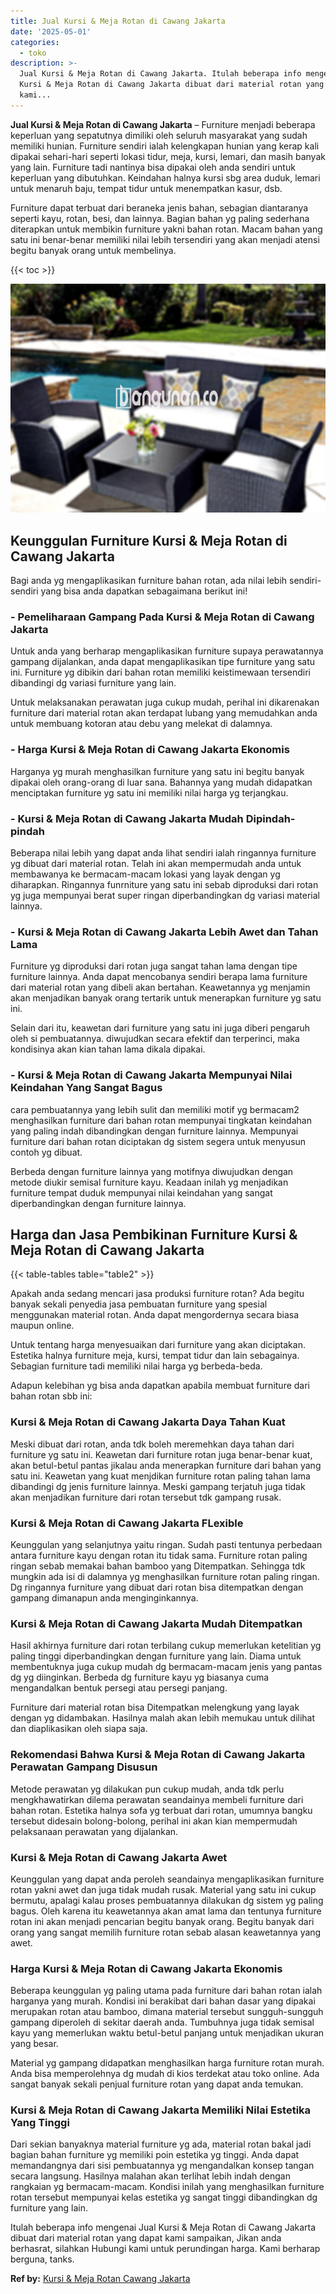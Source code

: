 ```yaml
---
title: Jual Kursi & Meja Rotan di Cawang Jakarta
date: '2025-05-01'
categories:
  - toko
description: >-
  Jual Kursi & Meja Rotan di Cawang Jakarta. Itulah beberapa info mengenai Jual
  Kursi & Meja Rotan di Cawang Jakarta dibuat dari material rotan yang dapat
  kami...
---
```


**Jual Kursi & Meja Rotan di Cawang Jakarta** – Furniture menjadi beberapa keperluan yang sepatutnya dimiliki oleh seluruh masyarakat yang sudah memiliki hunian. Furniture sendiri ialah kelengkapan hunian yang kerap kali dipakai sehari-hari seperti lokasi tidur, meja, kursi, lemari, dan masih banyak yang lain. Furniture tadi nantinya bisa dipakai oleh anda sendiri untuk keperluan yang dibutuhkan. Keindahan halnya kursi sbg area duduk, lemari untuk menaruh baju, tempat tidur untuk menempatkan kasur, dsb.

Furniture dapat terbuat dari beraneka jenis bahan, sebagian diantaranya seperti kayu, rotan, besi, dan lainnya. Bagian bahan yg paling sederhana diterapkan untuk membikin furniture yakni bahan rotan. Macam bahan yang satu ini benar-benar memiliki nilai lebih tersendiri yang akan menjadi atensi begitu banyak orang untuk membelinya.

{{< toc >}}

![Jual Kursi & Meja Rotan di Cawang Jakarta](/images/kursi-meja-rotan-murah40.png)

## Keunggulan Furniture Kursi & Meja Rotan di Cawang Jakarta

Bagi anda yg mengaplikasikan furniture bahan rotan, ada nilai lebih sendiri-sendiri yang bisa anda dapatkan sebagaimana berikut ini!

### \- Pemeliharaan Gampang Pada Kursi & Meja Rotan di Cawang Jakarta

Untuk anda yang berharap mengaplikasikan furniture supaya perawatannya gampang dijalankan, anda dapat mengaplikasikan tipe furniture yang satu ini. Furniture yg dibikin dari bahan rotan memiliki keistimewaan tersendiri dibandingi dg variasi furniture yang lain.

Untuk melaksanakan perawatan juga cukup mudah, perihal ini dikarenakan furniture dari material rotan akan terdapat lubang yang memudahkan anda untuk membuang kotoran atau debu yang melekat di dalamnya.

### \- Harga Kursi & Meja Rotan di Cawang Jakarta Ekonomis

Harganya yg murah menghasilkan furniture yang satu ini begitu banyak dipakai oleh orang-orang di luar sana. Bahannya yang mudah didapatkan menciptakan furniture yg satu ini memiliki nilai harga yg terjangkau.

### \- Kursi & Meja Rotan di Cawang Jakarta Mudah Dipindah-pindah

Beberapa nilai lebih yang dapat anda lihat sendiri ialah ringannya furniture yg dibuat dari material rotan. Telah ini akan mempermudah anda untuk membawanya ke bermacam-macam lokasi yang layak dengan yg diharapkan. Ringannya funrniture yang satu ini sebab diproduksi dari rotan yg juga mempunyai berat super ringan diperbandingkan dg variasi material lainnya.

### \- Kursi & Meja Rotan di Cawang Jakarta Lebih Awet dan Tahan Lama

Furniture yg diproduksi dari rotan juga sangat tahan lama dengan tipe furniture lainnya. Anda dapat mencobanya sendiri berapa lama furniture dari material rotan yang dibeli akan bertahan. Keawetannya yg menjamin akan menjadikan banyak orang tertarik untuk menerapkan furniture yg satu ini.

Selain dari itu, keawetan dari furniture yang satu ini juga diberi pengaruh oleh si pembuatannya. diwujudkan secara efektif dan terperinci, maka kondisinya akan kian tahan lama dikala dipakai.

### \- Kursi & Meja Rotan di Cawang Jakarta Mempunyai Nilai Keindahan Yang Sangat Bagus

cara pembuatannya yang lebih sulit dan memiliki motif yg bermacam2 menghasilkan furniture dari bahan rotan mempunyai tingkatan keindahan yang paling indah dibandingkan dengan furniture lainnya. Mempunyai furniture dari bahan rotan diciptakan dg sistem segera untuk menyusun contoh yg dibuat.

Berbeda dengan furniture lainnya yang motifnya diwujudkan dengan metode diukir semisal furniture kayu. Keadaan inilah yg menjadikan furniture tempat duduk mempunyai nilai keindahan yang sangat diperbandingkan dengan furniture lainnya.

## Harga dan Jasa Pembikinan Furniture Kursi & Meja Rotan di Cawang Jakarta

{{< table-tables table="table2" >}}

Apakah anda sedang mencari jasa produksi furniture rotan? Ada begitu banyak sekali penyedia jasa pembuatan furniture yang spesial menggunakan material rotan. Anda dapat mengordernya secara biasa maupun online.

Untuk tentang harga menyesuaikan dari furniture yang akan diciptakan. Estetika halnya furniture meja, kursi, tempat tidur dan lain sebagainya. Sebagian furniture tadi memiliki nilai harga yg berbeda-beda.

Adapun kelebihan yg bisa anda dapatkan apabila membuat furniture dari bahan rotan sbb ini:

### Kursi & Meja Rotan di Cawang Jakarta Daya Tahan Kuat

Meski dibuat dari rotan, anda tdk boleh meremehkan daya tahan dari furniture yg satu ini. Keawetan dari furniture rotan juga benar-benar kuat, akan betul-betul pantas jikalau anda menerapkan furniture dari bahan yang satu ini. Keawetan yang kuat menjdikan furniture rotan paling tahan lama dibandingi dg jenis furniture lainnya. Meski gampang terjatuh juga tidak akan menjadikan furniture dari rotan tersebut tdk gampang rusak.

### Kursi & Meja Rotan di Cawang Jakarta FLexible

Keunggulan yang selanjutnya yaitu ringan. Sudah pasti tentunya perbedaan antara furniture kayu dengan rotan itu tidak sama. Furniture rotan paling ringan sebab memakai bahan bamboo yang Ditempatkan. Sehingga tdk mungkin ada isi di dalamnya yg menghasilkan furniture rotan paling ringan. Dg ringannya furniture yang dibuat dari rotan bisa ditempatkan dengan gampang dimanapun anda menginginkannya.

### Kursi & Meja Rotan di Cawang Jakarta Mudah Ditempatkan

Hasil akhirnya furniture dari rotan terbilang cukup memerlukan ketelitian yg paling tinggi diperbandingkan dengan furniture yang lain. Diama untuk membentuknya juga cukup mudah dg bermacam-macam jenis yang pantas dg yg diinginkan. Berbeda dg furniture kayu yg biasanya cuma mengandalkan bentuk persegi atau persegi panjang.

Furniture dari material rotan bisa Ditempatkan melengkung yang layak dengan yg didambakan. Hasilnya malah akan lebih memukau untuk dilihat dan diaplikasikan oleh siapa saja.

### Rekomendasi Bahwa Kursi & Meja Rotan di Cawang Jakarta Perawatan Gampang Disusun

Metode perawatan yg dilakukan pun cukup mudah, anda tdk perlu mengkhawatirkan dilema perawatan seandainya membeli furniture dari bahan rotan. Estetika halnya sofa yg terbuat dari rotan, umumnya bangku tersebut didesain bolong-bolong, perihal ini akan kian mempermudah pelaksanaan perawatan yang dijalankan.

### Kursi & Meja Rotan di Cawang Jakarta Awet

Keunggulan yang dapat anda peroleh seandainya mengaplikasikan furniture rotan yakni awet dan juga tidak mudah rusak. Material yang satu ini cukup bermutu, apalagi kalau proses pembuatannya dilakukan dg sistem yg paling bagus. Oleh karena itu keawetannya akan amat lama dan tentunya furniture rotan ini akan menjadi pencarian begitu banyak orang. Begitu banyak dari orang yang sangat memilih furniture rotan sebab alasan keawetannya yang awet.

### Harga Kursi & Meja Rotan di Cawang Jakarta Ekonomis

Beberapa keunggulan yg paling utama pada furniture dari bahan rotan ialah harganya yang murah. Kondisi ini berakibat dari bahan dasar yang dipakai merupakan rotan atau bamboo, dimana material tersebut sungguh-sungguh gampang diperoleh di sekitar daerah anda. Tumbuhnya juga tidak semisal kayu yang memerlukan waktu betul-betul panjang untuk menjadikan ukuran yang besar.

Material yg gampang didapatkan menghasilkan harga furniture rotan murah. Anda bisa memperolehnya dg mudah di kios terdekat atau toko online. Ada sangat banyak sekali penjual furniture rotan yang dapat anda temukan.

### Kursi & Meja Rotan di Cawang Jakarta Memiliki Nilai Estetika Yang Tinggi

Dari sekian banyaknya material furniture yg ada, material rotan bakal jadi bagian bahan furniture yg memiliki poin estetika yg tinggi. Anda dapat memandangnya dari sisi pembuatannya yg mengandalkan konsep tangan secara langsung. Hasilnya malahan akan terlihat lebih indah dengan rangkaian yg bermacam-macam. Kondisi inilah yang menghasilkan furniture rotan tersebut mempunyai kelas estetika yg sangat tinggi dibandingkan dg furniture yang lain.

Itulah beberapa info mengenai Jual Kursi & Meja Rotan di Cawang Jakarta dibuat dari material rotan yang dapat kami sampaikan, Jikan anda berhasrat, silahkan Hubungi kami untuk perundingan harga. Kami berharap berguna, tanks.

**Ref by:** [Kursi & Meja Rotan Cawang Jakarta](https://id.wikipedia.org/wiki/Kursi)
